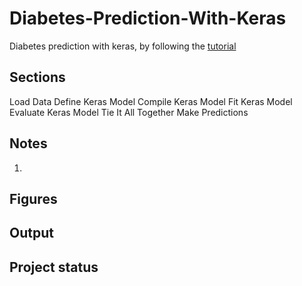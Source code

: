 # Diabetes-Prediction-With-Keras

Diabetes prediction with keras, by following the [tutorial](https://machinelearningmastery.com/tutorial-first-neural-network-python-keras/)

## Sections

Load Data
Define Keras Model
Compile Keras Model
Fit Keras Model
Evaluate Keras Model
Tie It All Together
Make Predictions

## Notes

1. 

## Figures

## Output

## Project status

```python

```
